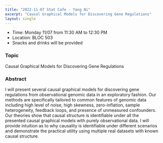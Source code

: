 ```yaml
---
title: "2022-11-07 Stat Cafe - Yang Ni"
excerpt: "Causal Graphical Models for Discovering Gene Regulations"
layout: single
---
```


- Time: Monday 11/07 from 11:30 AM to 12:30 PM
- Location: BLOC 503
- Snacks and drinks will be provided

### Topic

Causal Graphical Models for Discovering Gene Regulations

### Abstract

I will present several causal graphical models for discovering gene regulations from observational genomic data in an exploratory fashion. Our methods are specifically tailored to common features of genomic data including high level of noise, high skewness, zero-inflation, sample heterogeneity, feedback loops, and presence of unmeasured confounders. Our theories show that causal structure is identifiable under all the presented causal graphical models with purely observational data. I will provide intuition as to why causality is identifiable under different scenarios and demonstrate the practical utility using multiple real datasets with known causal structure.
